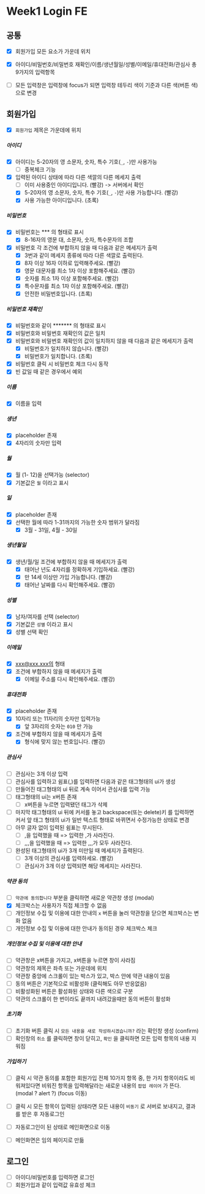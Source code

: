 # Week1 Login FE 

## 공통

- [x] 회원가입 모든 요소가 가운데 위치
- [x] 아이디/비밀번호/비밀번호 재확인/이름/생년월일/성별/이메일/휴대전화/관심사 총 9가지의 입력항목
- [ ] 모든 입력창은 입력창에 focus가 되면 입력창 테두리 색이 기준과 다른 색(버튼 색)으로 변경


## 회원가입

- [x] `회원가입` 제목은 가운데에 위치

##### 아이디

- [x] 아이디는 5-20자의 영 소문자, 숫자, 특수 기호(`_`, `-`)만 사용가능
  - [ ] 중복체크 기능

- [x] 입력된 아이디 상태에 따라 다른 색깔의 다른 메세지 출력
  - [ ] 이미 사용중인 아이디입니다. (빨강) -> 서버에서 확인
  - [x] 5-20자의 영 소문자, 숫자, 특수 기호(`_`, `-`)만 사용 가능합니다. (빨강) 
  - [x] 사용 가능한 아이디입니다. (초록) 

##### 비밀번호

- [x] 비밀번호는 *** 의 형태로 표시
  - [x] 8-16자의 영문 대, 소문자, 숫자, 특수문자의 조합
- [x] 비밀번호 각 조건에 부합하지 않을 때 다음과 같은 메세지가 출력
  - [x] 3번과 같이 메세지 종류에 따라 다른 색깔로 출력된다.
  - [x] 8자 이상 16자 이하로 입력해주세요. (빨강)
  - [x] 영문 대문자를 최소 1자 이상 포함해주세요. (빨강)
  - [x] 숫자를 최소 1자 이상 포함해주세요. (빨강)
  - [x] 특수문자를 최소 1자 이상 포함해주세요. (빨강) 
  - [x] 안전한 비밀번호입니다. (초록)

##### 비밀번호 재확인

- [x] 비밀번호와 같이 ******* 의 형태로 표시
- [x] 비밀번호와 비밀번호 재확인의 값은 일치
- [x] 비밀번호와 비밀번호 재확인의 값이 일치하지 않을 때 다음과 같은 메세지가 출력
  - [x] 비밀번호가 일치하지 않습니다. (빨강)
  - [x] 비밀번호가 일치합니다. (초록)
- [x] 비밀번호 클릭 시 비밀번호 체크 다시 동작
- [x] 빈 값일 때 같은 경우에서 예외

##### 이름

- [x] 이름을 입력

##### 생년

- [x] placeholder 존재
- [x] 4자리의 숫자만 입력

##### 월

- [x] 월 (1- 12)을 선택가능 (selector)
- [x] 기본값은 `월` 이라고 표시

##### 일

- [x] placeholder 존재
- [x] 선택한 월에 따라 1-31까지의 가능한 숫자 범위가 달라짐
  - [x] 3월 - 31일, 4월 - 30일

##### 생년월일

- [x] 생년/월/일 조건에 부합하지 않을 때 메세지가 출력
  - [x] 태어난 년도 4자리를 정확하게 기입하세요. (빨강)
  - [x] 만 14세 이상만 가입 가능합니다. (빨강)
  - [x] 태어난 날짜를 다시 확인해주세요. (빨강)

##### 성별

- [x] 남자/여자를 선택 (selector)
- [x] 기본값은 `성별` 이라고 표시
- [x] 성별 선택 확인

##### 이메일

- [x] xxx@xxx.xxx의 형태
- [x] 조건에 부합하지 않을 때 메세지가 출력
  - [x] 이메일 주소를 다시 확인해주세요. (빨강)

##### 휴대전화

- [x] placeholder 존재
- [x] 10자리 또는 11자리의 숫자만 입력가능
  - [x] 앞 3자리의 숫자는 `010` 만 가능
- [x] 조건에 부합하지 않을 때 메세지가 출력
  - [x] 형식에 맞지 않는 번호입니다. (빨강)

##### 관심사

- [ ] 관심사는 3개 이상 입력
- [ ] 관심사를 입력하고 쉼표(,)를 입력하면 다음과 같은 태그형태의 ui가 생성
- [ ] 만들어진 태그형태의 ui 뒤로 계속 이어서 관심사를 입력 가능
- [ ] 태그형태의 ui는 x버튼 존재
  - [ ] x버튼을 누르면 입력됐던 태그가 삭제
- [ ] 마지막 태그형태의 ui 뒤에 커서를 놓고 backspace(또는 delete)키 를 입력하면 커서 앞 태그 형태의 ui가 일반 텍스트 형태로 바뀌면서 수정가능한 상태로 변경
- [ ] 아무 글자 없이 입력된 쉼표는 무시된다.
  - [ ]  ,을 입력했을 때 => 입력한 ,가 사라진다.
  - [ ] ,,,을 입력했을 때 => 입력한 ,,,가 모두 사라진다.
- [ ] 완성된 태그형태의 ui가 3개 미만일 때 메세지가 출력된다.
  - [ ] 3개 이상의 관심사를 입력하세요. (빨강)
  - [ ] 관심사가 3개 이상 입력되면 해당 메세지는 사라진다.

##### 약관 동의

- [ ] `약관에 동의합니다` 부분을 클릭하면 새로운 약관창 생성 (modal)
- [x] 체크박스는 사용자가 직접 체크할 수 없음
- [ ] 개인정보 수집 및 이용에 대한 안내의 `x` 버튼을 눌러 약관창을 닫으면 체크박스는 변화 없음
- [ ] 개인정보 수집 및 이용에 대한 안내가 동의된 경우 체크박스 체크

##### 개인정보 수집 및 이용에 대한 안내

- [ ] 약관창은 x버튼을 가지고, x버튼을 누르면 창이 사라짐
- [ ] 약관창의 제목은 좌측 또는 가운데에 위치
- [ ] 약관창 중앙에 스크롤이 있는 박스가 있고, 박스 안에 약관 내용이 있음
- [ ] 동의 버튼은 기본적으로 비활성화 (클릭해도 아무 반응없음)
- [ ] 비활성화된 버튼은 활성화된 상태와 다른 색으로 구분
- [ ] 약관의 스크롤이 한 번이라도 끝까지 내려갔을때만 동의 버튼이 활성화

##### 초기화

- [ ] 초기화 버튼 클릭 시 `모든 내용을 새로 작성하시겠습니까?` 라는 확인창 생성 (confirm)
- [ ] 확인창의 `취소` 를 클릭하면 창이 닫히고, `확인` 을 클릭하면 모든 입력 항목의 내용 지워짐

##### 가입하기

- [ ] 클릭 시 약관 동의를 포함한 회원가입 전체 10가지 항목 중, 한 가지 항목이라도 비워져있다면 비워진 항목을 입력해달라는 새로운 내용의 `팝업 레이어` 가 뜬다. (modal ? alert ?) (focus 이동)

- [ ] 클릭 시 모든 항목이 입력된 상태라면 모든 내용이 `비동기` 로 서버로 보내지고, 결과를 받은 후 자동로그인

- [ ] 자동로그인이 된 상태로 메인화면으로 이동

- [ ] 메인화면은 임의 페이지로 만듦 

  

## 로그인

- [ ] 아이디/비밀번호를 입력하면 로그인
- [ ] 회원가입과 같이 입력값 유효성 체크